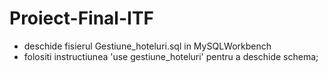 # Proiect-Final-ITF
- deschide fisierul Gestiune_hoteluri.sql in MySQLWorkbench
- folositi instructiunea 'use gestiune_hoteluri' pentru a deschide schema;
